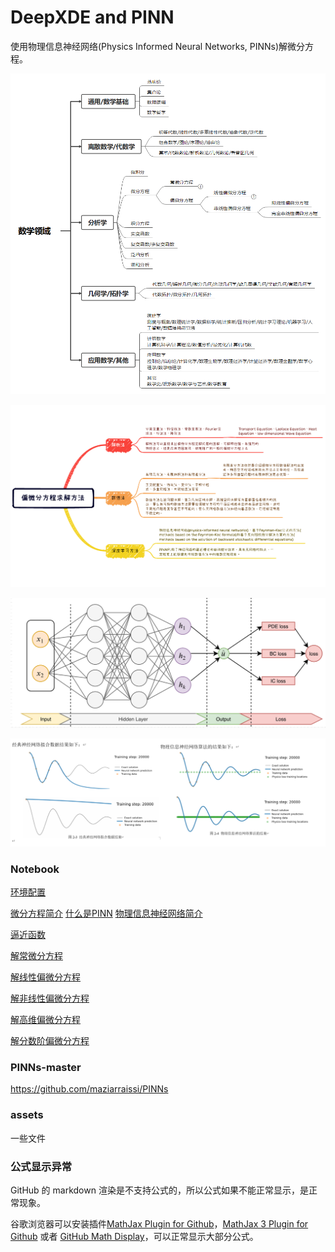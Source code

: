 # DeepXDE and PINN

使用物理信息神经网络(Physics Informed Neural Networks, PINNs)解微分方程。

![数学领域](assets\数学领域.png)





![微分方程求解方法](assets\微分方程求解方法.png)

![PINN](assets\PINN.png)



![NN对比PINN](assets\NN对比PINN.png)

### Notebook

[环境配置](1环境配置.ipynb) 

[微分方程简介](99微分方程简介.ipynb) [什么是PINN](2什么是PINN.ipynb) [物理信息神经网络简介](99物理信息神经网络简介.ipynb) 

[逼近函数](2用神经网络逼近任意函数.ipynb) 

[解常微分方程](3常微分方程ODE.ipynb) 

[解线性偏微分方程](4四大线性偏微分方程.ipynb) 

[解非线性偏微分方程](5非线性偏微分方程.ipynb) 

[解高维偏微分方程](6高维偏微分方程.ipynb)

[解分数阶偏微分方程](7分数阶偏微分方程.ipynb) 

### PINNs-master

https://github.com/maziarraissi/PINNs

### assets

一些文件

### 公式显示异常

GitHub 的 markdown 渲染是不支持公式的，所以公式如果不能正常显示，是正常现象。

谷歌浏览器可以安装插件[MathJax Plugin for Github](https://chrome.google.com/webstore/detail/mathjax-plugin-for-github/ioemnmodlmafdkllaclgeombjnmnbima)，[MathJax 3 Plugin for Github](https://chrome.google.com/webstore/detail/mathjax-3-plugin-for-gith/peoghobgdhejhcmgoppjpjcidngdfkod) 或者 [GitHub Math Display](https://chrome.google.com/webstore/detail/github-math-display/cgolaobglebjonjiblcjagnpmdmlgmda)，可以正常显示大部分公式。


